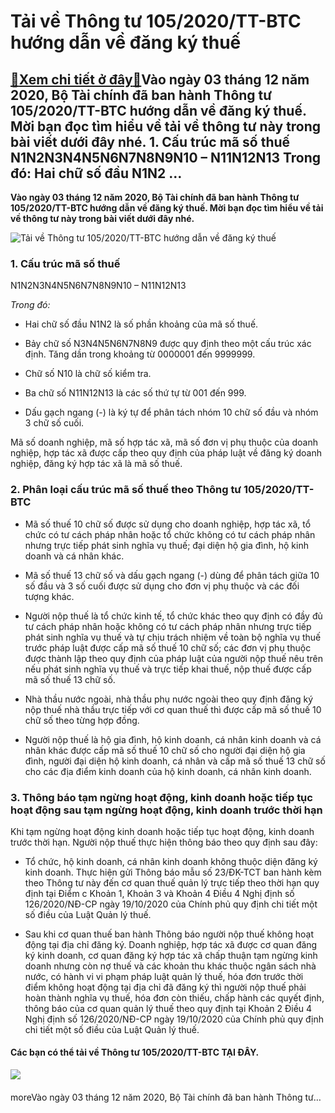 Tải về Thông tư 105/2020/TT-BTC hướng dẫn về đăng ký thuế
=========================================================

[:gift:Xem chi tiết ở đây:gift:](https://hddtvn.com/tai-ve-thong-tu-105-2020-tt-btc-huong-dan-ve-dang-ky-thue-2/)Vào ngày 03 tháng 12 năm 2020, Bộ Tài chính đã ban hành Thông tư 105/2020/TT-BTC hướng dẫn về đăng ký thuế. Mời bạn đọc tìm hiểu về tải về thông tư này trong bài viết dưới đây nhé. 1. Cấu trúc mã số thuế N1N2N3N4N5N6N7N8N9N10 – N11N12N13 Trong đó: Hai chữ số đầu N1N2 …
-----------------------------------------------------------------------------------------------------------------------------------------------------------------------------------------------------------------------------------------------------------------------------

**Vào ngày 03 tháng 12 năm 2020, Bộ Tài chính đã ban hành Thông tư 105/2020/TT-BTC hướng dẫn về đăng ký thuế. Mời bạn đọc tìm hiểu về tải về thông tư này trong bài viết dưới đây nhé.**


![Tải về Thông tư 105/2020/TT-BTC hướng dẫn về đăng ký thuế](https://hddtvn.com/wp-content/uploads/2021/01/tax.jpg)


### 1. Cấu trúc mã số thuế


N1N2N3N4N5N6N7N8N9N10 – N11N12N13


*Trong đó:*




* Hai chữ số đầu N1N2 là số phần khoảng của mã số thuế.

* Bảy chữ số N3N4N5N6N7N8N9 được quy định theo một cấu trúc xác định. Tăng dần trong khoảng từ 0000001 đến 9999999.

* Chữ số N10 là chữ số kiểm tra.

* Ba chữ số N11N12N13 là các số thứ tự từ 001 đến 999.

* Dấu gạch ngang (-) là ký tự để phân tách nhóm 10 chữ số đầu và nhóm 3 chữ số cuối.



Mã số doanh nghiệp, mã số hợp tác xã, mã số đơn vị phụ thuộc của doanh nghiệp, hợp tác xã được cấp theo quy định của pháp luật về đăng ký doanh nghiệp, đăng ký hợp tác xã là mã số thuế.


### 2. Phân loại cấu trúc mã số thuế theo Thông tư 105/2020/TT-BTC




* Mã số thuế 10 chữ số được sử dụng cho doanh nghiệp, hợp tác xã, tổ chức có tư cách pháp nhân hoặc tổ chức không có tư cách pháp nhân nhưng trực tiếp phát sinh nghĩa vụ thuế; đại diện hộ gia đình, hộ kinh doanh và cá nhân khác.

* Mã số thuế 13 chữ số và dấu gạch ngang (-) dùng để phân tách giữa 10 số đầu và 3 số cuối được sử dụng cho đơn vị phụ thuộc và các đối tượng khác.

* Người nộp thuế là tổ chức kinh tế, tổ chức khác theo quy định có đầy đủ tư cách pháp nhân hoặc không có tư cách pháp nhân nhưng trực tiếp phát sinh nghĩa vụ thuế và tự chịu trách nhiệm về toàn bộ nghĩa vụ thuế trước pháp luật được cấp mã số thuế 10 chữ số; các đơn vị phụ thuộc được thành lập theo quy định của pháp luật của người nộp thuế nêu trên nếu phát sinh nghĩa vụ thuế và trực tiếp khai thuế, nộp thuế được cấp mã số thuế 13 chữ số.

* Nhà thầu nước ngoài, nhà thầu phụ nước ngoài theo quy định đăng ký nộp thuế nhà thầu trực tiếp với cơ quan thuế thì được cấp mã số thuế 10 chữ số theo từng hợp đồng.

* Người nộp thuế là hộ gia đình, hộ kinh doanh, cá nhân kinh doanh và cá nhân khác được cấp mã số thuế 10 chữ số cho người đại diện hộ gia đình, người đại diện hộ kinh doanh, cá nhân và cấp mã số thuế 13 chữ số cho các địa điểm kinh doanh của hộ kinh doanh, cá nhân kinh doanh.



### 3. Thông báo tạm ngừng hoạt động, kinh doanh hoặc tiếp tục hoạt động sau tạm ngừng hoạt động, kinh doanh trước thời hạn


Khi tạm ngừng hoạt động kinh doanh hoặc tiếp tục hoạt động, kinh doanh trước thời hạn. Người nộp thuế thực hiện thông báo theo quy định sau đây:




* Tổ chức, hộ kinh doanh, cá nhân kinh doanh không thuộc diện đăng ký kinh doanh. Thực hiện gửi Thông báo mẫu số 23/ĐK-TCT ban hành kèm theo Thông tư này đến cơ quan thuế quản lý trực tiếp theo thời hạn quy định tại Điểm c Khoản 1, Khoản 3 và Khoản 4 Điều 4 Nghị định số 126/2020/NĐ-CP ngày 19/10/2020 của Chính phủ quy định chi tiết một số điều của Luật Quản lý thuế.

* Sau khi cơ quan thuế ban hành Thông báo người nộp thuế không hoạt động tại địa chỉ đăng ký. Doanh nghiệp, hợp tác xã được cơ quan đăng ký kinh doanh, cơ quan đăng ký hợp tác xã chấp thuận tạm ngừng kinh doanh nhưng còn nợ thuế và các khoản thu khác thuộc ngân sách nhà nước, có hành vi vi phạm pháp luật quản lý thuế, hóa đơn trước thời điểm không hoạt động tại địa chỉ đã đăng ký thì người nộp thuế phải hoàn thành nghĩa vụ thuế, hóa đơn còn thiếu, chấp hành các quyết định, thông báo của cơ quan quản lý thuế theo quy định tại Khoản 2 Điều 4 Nghị định số 126/2020/NĐ-CP ngày 19/10/2020 của Chính phủ quy định chi tiết một số điều của Luật Quản lý thuế.



#### Các bạn có thể tải về Thông tư 105/2020/TT-BTC **TẠI ĐÂY**.


![](https://hddtvn.com/wp-content/uploads/2021/01/13-6.png)


#### 


moreVào ngày 03 tháng 12 năm 2020, Bộ Tài chính đã ban hành Thông tư…


